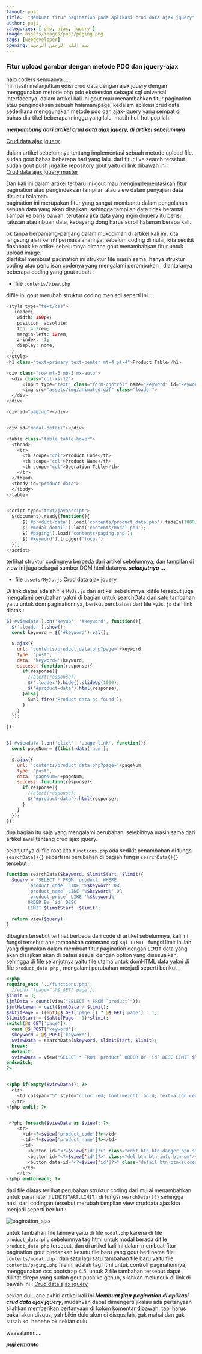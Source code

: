 ```yaml
---
layout: post
title:  "Membuat fitur pagination pada aplikasi crud data ajax jquery"
author: puji
categories: [ php, ajax, jquery ]
image: assets/images/post/paging.png
tags: [webdeveloper]
opening: بسم الله الرحمن الرحيم
---  
```



### Fitur upload gambar dengan metode PDO dan jquery-ajax  
halo coders semuanya ....  
ini masih melanjutkan edisi crud data dengan ajax jquery dengan menggunakan metode php pdo ekstension sebagai sql universal interfacenya.  dalam artikel kali ini gout mau menambahkan fitur pagination atau pengindeksan sebuah halaman/page, kedalam aplikasi crud data sederhana menggunakan metode pdo dan ajax-jquery yang sempat di bahas diartikel beberapa minggu yang lalu, masih hot-hot pop lah.  

***menyambung dari artikel crud data ajax jquery, di artikel sebelumnya***  

[Crud data ajax jquery](https://codesyariah122.github.io/php/pdo/ajax/jquery/crud-data-dengan-jquery-ajax/ "Crud data sederhana dengan ajax jquery")  

dalam artikel sebelumnya tentang implementasi sebuah metode upload file.  sudah gout bahas beberapa hari yang lalu. dari fitur live search tersebut sudah gout push juga ke repository gout yaitu di link dibawah ini :  
[Crud data ajax jquery master](https://github.com/codesyariah122/crud-data-with-php-PDO-Jquery-ajax/tree/with_upload "Crud data sederhana dengan ajax jquery")  

Dan kali ini dalam artikel terbaru ini gout mau mengimplementasikan fitur pagination atau pengindeksan tampilan atau view dalam penyajian data disuatu halaman.  
pagination ini merupakan fitur yang sangat membantu dalam pengolahan sebuah data yang akan disajikan. sehingga tampilan data tidak berantai sampai ke baris bawah. terutama jika data yang ingin diquery itu berisi ratusan atau ribuan data, kebayang dong harus scroll halaman berapa kali.  

ok tanpa berpanjang-panjang dalam mukodimah di artikel kali ini, kita langsung ajah ke inti permasalahannya. sebelum coding dimulai, kita sedikit flashback ke artikel sebelumnya dimana gout menambahkan fitur untuk upload image.  
diartikel membuat pagination ini struktur file masih sama, hanya struktur coding atau penulisan codenya yang mengalami perombakan , diantaranya beberapa coding yang gout rubah :  
* file ```contents/view.php```  

difile ini gout merubah struktur coding menjadi seperti ini : 

```php
<style type="text/css">
  .loader{
    width: 150px;
    position: absolute;
    top: 4.3rem;
    margin-left: 12rem;
    z-index: -1;
    display: none;
  }
</style>
<h1 class="text-primary text-center mt-4 pt-4">Product Table</h1>

<div class="row mt-3 mb-3 mx-auto">
  <div class="col-xs-12">
      <input type="text" class="form-control" name="keyword" id="keyword" placeholder="Type keyword ... " autocomplete="off">
      <img src="assets/img/animated.gif" class="loader">
  </div>
</div>

<div id="paging"></div>


<div id="modal-detail"></div>  

<table class="table table-hover">
  <thead>
    <tr>
      <th scope="col">Product Code</th>
      <th scope="col">Product Name</th>
      <th scope="col">Operation Table</th>
    </tr>
  </thead>
  <tbody id="product-data">
  </tbody>
</table>


<script type="text/javascript">
  $(document).ready(function(){
      $('#product-data').load('contents/product_data.php').fadeIn(1000);
      $('#modal-detail').load('contents/modal.php');
      $('#paging').load('contents/paging.php');
      $('#keyword').trigger('focus')
  });
</script>

```  

terlihat struktur codingnya berbeda dari artikel sebelumnya, dan tampilan di view ini juga sebagai sumber DOM html datanya. ***selanjutnya ...***  

* file ```assets/MyJs.js```
[Crud data ajax jquery](https://github.com/codesyariah122/crud-data-with-php-PDO-Jquery-ajax/blob/with_upload/assets/MyJs.js "File MyJs.js")  

Di link diatas adalah file ```MyJs.js``` dari artikel sebelumnya. difile tersebut juga mengalami perubahan yakni di bagian untuk searchData dan satu tambahan yaitu untuk dom paginationnya, berikut perubahan dari file ```MyJs.js``` dari link diatas :  

```javascript
$('#viewdata').on('keyup', '#keyword', function(){
  $('.loader').show();
  const keyword = $('#keyword').val();

  $.ajax({
    url: 'contents/product_data.php?page='+keyword,
    type: 'post',
    data: 'keyword='+keyword,
    success: function(response){
      if(response){
        //alert(response);
        $('.loader').hide().slideUp(1000);
        $('#product-data').html(response);
      }else{
        Swal.fire('Product data no found');
      }
    }
  });

});


$('#viewdata').on('click', '.page-link', function(){
  const pageNum = $(this).data('num');

  $.ajax({
    url: 'contents/product_data.php?page='+pageNum,
    type: 'post',
    data: 'pageNum='+pageNum,
    success: function(response){
      if(response){
        //alert(response);
        $('#product-data').html(response);
      }
    }
  });
});

```  
dua bagian itu saja yang mengalami perubahan, selebihnya masih sama dari artikel awal tentang crud ajax jquery.  

selanjutnya di file root kita ```functions.php``` ada sedikit penambahan di fungsi ```searchData(){}``` seperti ini perubahan di bagian fungsi ```searchData(){}``` tersebut :  

```php
function searchData($keyword, $limitStart, $limit){
  $query = "SELECT * FROM `product` WHERE 
        `product_code` LIKE '%$keyword' OR
        `product_name` LIKE '%$keyword%' OR 
        `product_price` LIKE '%$keyword%' 
        ORDER BY `id` DESC
        LIMIT $limitStart, $limit";

  return view($query);
}
```  

dibagian tersebut terlihat berbeda dari code di artikel sebelumnya, kali ini fungsi tersebut ane tambahkan command sql ```sql LIMIT ``` fungsi limit ini lah yang digunakan dalam membuat fitur pagination dengan ```LIMIT``` data yang akan disajikan akan di batasi sesuai dengan option yang disesuaikan. sehingga di file selanjutnya yaitu file utama untuk domHTML data yakni di file ```product_data.php``` , mengalami perubahan menjadi seperti berikut : 

```php
<?php
require_once '../functions.php';
  //echo "?page=".@$_GET['page'];
$limit = 3;
$jmlData = count(view("SELECT * FROM `product`"));
$jmlHalaman = ceil($jmlData / $limit);
$aktifPage = ((int)@$_GET['page']) ? @$_GET['page'] : 1;
$limitStart = ($aktifPage - 1)*$limit;
switch(@$_GET['page']):
  case @$_POST['keyword']:
  $keyword = @$_POST['keyword'];
  $viewData = searchData($keyword, $limitStart, $limit);
  break;
  default:
  $viewData = view("SELECT * FROM `product` ORDER BY `id` DESC LIMIT $limitStart, $limit");
endswitch;
?>


<?php if(empty($viewData)): ?>
  <tr>
    <td colspan="5" style="color:red; font-weight: bold; text-align:center;">No data on this table product</td>
  </tr>
<?php endif; ?>


 <?php foreach($viewData as $view): ?>
    <tr>
      <td><?=$view['product_code']?></td>
      <td><?=$view['product_name']?></td>
      <td>
        <button id="<?=$view['id']?>" class="edit btn btn-danger btn-sm"><i class='fas fa-edit'></i></button>
        <button id="<?=$view['id']?>" class="del btn btn-info btn-sm"><i class='fas fa-eraser'></i></button>
        <button data-id="<?=$view['id']?>" class="detail btn btn-success btn-sm" data-toggle="modal" data-target="#detailData" data-code="<?=$view['product_code']?>"><i class="fas fa-fw fa-binoculars"></i></button>
      </td>
    </tr>
<?php endforeach; ?>

```  

dari file diatas terlihat perubahan struktur coding dari mulai menambahkan untuk parameter ```[LIMITSTART,LIMIT]``` di fungsi ```searchData(){}``` sehingga hasil dari codingan tersebut merubah tampilan view cruddata ajax kita menjadi seperti berikut : 

![pagination_ajax]({{site.url}}/assets/images/post/crud_ajax_pagination.gif)  

untuk tambahan file lainnya yaitu di file ```modal.php``` karena di file ```product_data.php``` sebelumnya tag html untuk modal berada difile ```product_data.php``` tersebut, dan di artikel kali ini dalam membuat fitur pagination gout pindahkan kesatu file baru yang gout beri nama file ```contents/modal.php``` , dan satu lagi satu tambahan file baru yaitu file ```contents/paging.php``` file ini adalah tag html untuk controll paginationnya, menggunakan css bootstrap 4.5. 
untuk 2 file tambahan tersebut dapat dilihat direpo yang sudah gout push ke github, silahkan meluncuk di link di bawah ini : 
[Crud data ajax jquery](https://github.com/codesyariah122/crud-data-with-php-PDO-Jquery-ajax/tree/with_pagination/contents "2 file tambahan : paging.php dan modal.php")  

sekian dulu ane akhiri artikel kali ini ***Membuat fitur pagination di aplikasi crud data ajax jquery***, mudah2an dapat dimengerti jikalau ada pertanyaan silahkan memberikan pertanyaan di kolom komentar dibawah. tapi harus pakai akun disqus, yah bikin dulu akun di disqus lah, gak mahal dan gak susah ko. hehehe
ok sekian dulu 

waasalamm....

***puji ermanto***  

